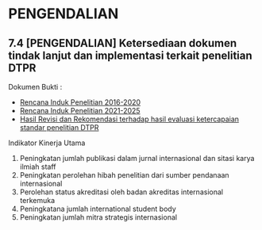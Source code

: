 # PENGENDALIAN

## 7.4 [PENGENDALIAN] Ketersediaan dokumen tindak lanjut dan implementasi terkait penelitian DTPR

Dokumen Bukti :

- [Rencana Induk Penelitian 2016-2020](../dokumen/RIP2016-2020.pdf)
- [Rencana Induk Penelitian 2021-2025](../dokumen/RIP2021-2025.pdf)
- [Hasil Revisi dan Rekomendasi terhadap hasil evaluasi ketercapaian standar penelitian DTPR](../dokumen/RIP2021-2025.pdf)

Indikator Kinerja Utama

1. Peningkatan jumlah publikasi dalam jurnal internasional dan sitasi karya ilmiah staff
2. Peningkatan perolehan hibah penelitian dari sumber pendanaan internasional
3. Perolehan status akreditasi oleh badan akreditas internasional terkemuka
4. Peningkatana jumlah international student body
5. Peningkatan jumlah mitra strategis internasional
